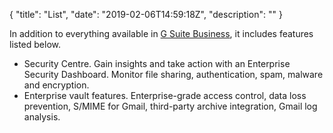 {
"title": "List",
"date": "2019-02-06T14:59:18Z",
"description": ""
}


In addition to everything available in [G Suite Business](/email/gsuite/business/), it includes features listed below.

- Security Centre. Gain insights and take action with an Enterprise Security Dashboard. Monitor file sharing, authentication, spam, malware and encryption.
- Enterprise vault features.  Enterprise-grade access control, data loss prevention, S/MIME for Gmail, third-party archive integration, Gmail log analysis.


